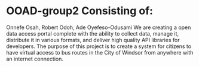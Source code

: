 # OOAD-group2 Consisting of: 
Onnefe Osah, Robert Odoh, Ade Oyefeso-Odusami
We are creating a open data access portal complete with the ability to collect data, manage it, distribute it in various formats, and deliver high quality API libraries for developers. The purpose of this project is to create a system for citizens to have virtual access to bus routes in the City of Windsor from anywhere with an internet connection.
